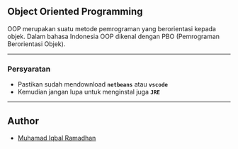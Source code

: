 ## Object Oriented Programming

OOP merupakan suatu metode pemrograman yang berorientasi kepada objek. Dalam bahasa Indonesia OOP dikenal dengan PBO (Pemrograman Berorientasi Objek).

---

### Persyaratan

- Pastikan sudah mendownload **``netbeans``** atau **``vscode``**
- Kemudian jangan lupa untuk menginstal juga **``JRE``**

---

## Author
- [Muhamad Iqbal Ramadhan](https://github.com/iqbalramdhan)